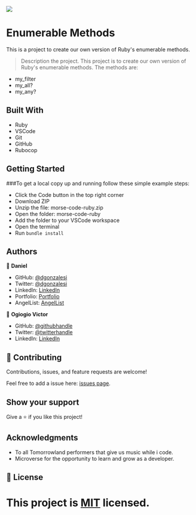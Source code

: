 
![](https://img.shields.io/badge/Microverse-blueviolet)
# Enumerable Methods
This is a project to create our own version of Ruby's enumerable methods.

> Description the project.
This project is to create our own version of Ruby's enumerable methods. The methods are:
- my_filter
- my_all?
- my_any?
## Built With

- Ruby
- VSCode
- Git
- GitHub
- Rubocop

## Getting Started

###To get a local copy up and running follow these simple example steps:

- Click the Code button in the top right corner
- Download ZIP
- Unzip the file: morse-code-ruby.zip
- Open the folder: morse-code-ruby
- Add the folder to your VSCode workspace
- Open the terminal
- Run `bundle install`

## Authors

👤 **Daniel**

- GitHub: [@dgonzalesi](https://github.com/dgonzalesi/)
- Twitter: [@dgonzalesi](https://twitter.com/dgonzalesi/)
- LinkedIn: [LinkedIn](https://www.linkedin.com/in/daniel-g-sierra-60472719/)
- Portfolio: [Portfolio](https://dgonzalesi.github.io/)
- AngelList: [AngelList](https://angel.co/u/daniel-sierra-13)

👤 **Ogiogio Victor**

- GitHub: [@githubhandle](https://github.com/ogiogiovictor)
- Twitter: [@twitterhandle](https://twitter.com/Vikky_Vick)
- LinkedIn: [LinkedIn](https://www.linkedin.com/in/ogiogiovictor)
## 🤝 Contributing

Contributions, issues, and feature requests are welcome!

Feel free to add a issue here: [issues page](https://github.com/dgonzalesi/morse-code-ruby).

## Show your support

Give a ⭐️ if you like this project!

## Acknowledgments

- To all Tomorrowland performers that give us music while i code.
- Microverse for the opportunity to learn and grow as a developer.

## 📝 License

This project is [MIT](./MIT.md) licensed.
=======
